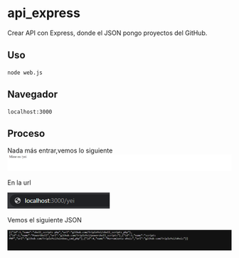 # api_express
Crear API con Express, donde el JSON pongo proyectos del GitHub.


## Uso

~~~~
node web.js
~~~~

## Navegador

~~~~
localhost:3000
~~~~



## Proceso 

Nada más entrar,vemos lo siguiente
<img src="api.png">

En la url

<img src="yei.PNG">

Vemos el siguiente JSON

<img src="json.PNG">



